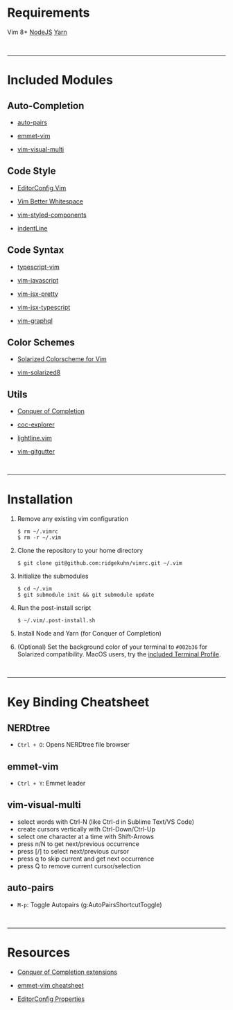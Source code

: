 # Requirements

Vim 8+
[NodeJS](https://nodejs.org/)
[Yarn](https://yarnpkg.com/)

&nbsp;

---

# Included Modules

## Auto-Completion ##

* [auto-pairs](https://github.com/jiangmiao/auto-pairs)

* [emmet-vim](https://github.com/mattn/emmet-vim)

* [vim-visual-multi](https://github.com/mg979/vim-visual-multi)

## Code Style ##

* [EditorConfig Vim](https://github.com/editorconfig/editorconfig-vim)

* [Vim Better Whitespace](https://github.com/ntpeters/vim-better-whitespace)

* [vim-styled-components](https://github.com/styled-components/vim-styled-components.git)

* [indentLine](https://github.com/Yggdroot/indentLine)

## Code Syntax ##

* [typescript-vim](https://github.com/leafgarland/typescript-vim)

* [vim-javascript](https://github.com/pangloss/vim-javascript)

* [vim-jsx-pretty](https://github.com/MaxMEllon/vim-jsx-pretty)

* [vim-jsx-typescript](https://github.com/peitalin/vim-jsx-typescript)

* [vim-graphql](https://github.com/jparise/vim-graphql)

## Color Schemes ##

* [Solarized Colorscheme for Vim](https://github.com/altercation/vim-colors-solarized)

* [vim-solarized8](https://github.com/lifepillar/vim-solarized8)

## Utils ##

* [Conquer of Completion](https://github.com/neoclide/coc.nvim)

* [coc-explorer](https://github.com/weirongxu/coc-explorer)

* [lightline.vim](https://github.com/itchyny/lightline.vim)

* [vim-gitgutter](https://github.com/airblade/vim-gitgutter)

&nbsp;

---

# Installation

1. Remove any existing vim configuration
    ```shell
    $ rm ~/.vimrc
    $ rm -r ~/.vim
    ```

2. Clone the repository to your home directory
    ```shell
    $ git clone git@github.com:ridgekuhn/vimrc.git ~/.vim
    ```

3. Initialize the submodules
    ```shell
    $ cd ~/.vim
    $ git submodule init && git submodule update
    ```

4. Run the post-install script
    ```shell
    $ ~/.vim/.post-install.sh
    ```
5. Install Node and Yarn (for Conquer of Completion)

6. (Optional) Set the background color of your terminal to `#002b36` for Solarized compatibility.
        MacOS users, try the [included Terminal Profile](https://github.com/ridgekuhn/vimrc/blob/master/HomebrewBlue.terminal).

&nbsp;

---

# Key Binding Cheatsheet

## NERDtree
* `Ctrl + O`: Opens NERDtree file browser

## emmet-vim
* `Ctrl + Y`: Emmet leader

## vim-visual-multi
* select words with Ctrl-N (like Ctrl-d in Sublime Text/VS Code)
* create cursors vertically with Ctrl-Down/Ctrl-Up
* select one character at a time with Shift-Arrows
* press n/N to get next/previous occurrence
* press [/] to select next/previous cursor
* press q to skip current and get next occurrence
* press Q to remove current cursor/selection

## auto-pairs
* `M-p`: Toggle Autopairs (g:AutoPairsShortcutToggle)

&nbsp;

---

# Resources

* [Conquer of Completion extensions](https://github.com/neoclide/coc.nvim/wiki/Using-coc-extensions#implemented-coc-extensions)

* [emmet-vim cheatsheet](https://raw.githubusercontent.com/mattn/emmet-vim/master/TUTORIAL)

* [EditorConfig Properties](https://github.com/editorconfig/editorconfig/wiki/EditorConfig-Properties)

